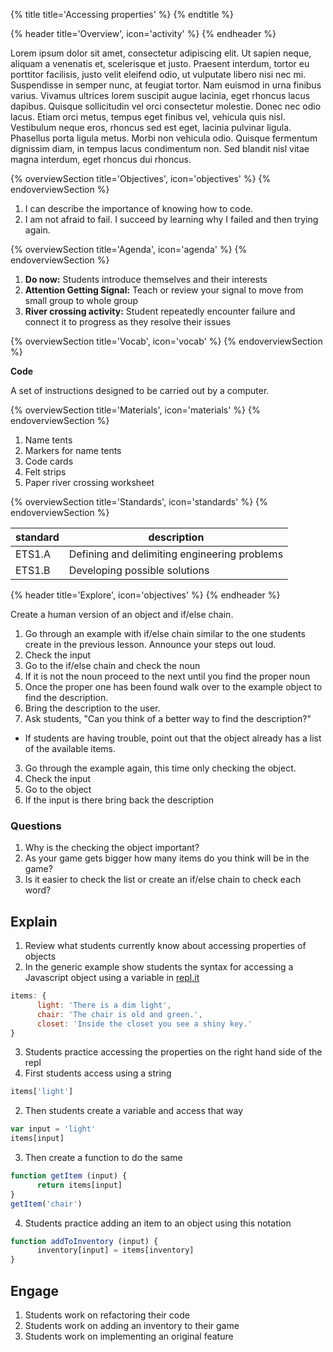 {% title title='Accessing properties' %}
{% endtitle %}

{% header title='Overview', icon='activity' %}
{% endheader %}

Lorem ipsum dolor sit amet, consectetur adipiscing elit. Ut sapien neque, aliquam a venenatis et, scelerisque et justo. Praesent interdum, tortor eu porttitor facilisis, justo velit eleifend odio, ut vulputate libero nisi nec mi. Suspendisse in semper nunc, at feugiat tortor. Nam euismod in urna finibus varius. Vivamus ultrices lorem suscipit augue lacinia, eget rhoncus lacus dapibus. Quisque sollicitudin vel orci consectetur molestie. Donec nec odio lacus. Etiam orci metus, tempus eget finibus vel, vehicula quis nisl. Vestibulum neque eros, rhoncus sed est eget, lacinia pulvinar ligula. Phasellus porta ligula metus. Morbi non vehicula odio. Quisque fermentum dignissim diam, in tempus lacus condimentum non. Sed blandit nisl vitae magna interdum, eget rhoncus dui rhoncus.

{% overviewSection title='Objectives', icon='objectives' %}
{% endoverviewSection %}

1. I can describe the importance of knowing how to code.
2. I am not afraid to fail. I succeed by learning why I failed and then trying again.

{% overviewSection title='Agenda', icon='agenda' %}
{% endoverviewSection %}

1. **Do now:** Students introduce themselves and their interests
2. **Attention Getting Signal:** Teach or review your signal to move from small group to whole group
3. **River crossing activity:** Student repeatedly encounter failure and connect it to progress as they resolve their issues

{% overviewSection title='Vocab', icon='vocab' %}
{% endoverviewSection %}

**Code**

A set of instructions designed to be carried out by a computer.

{% overviewSection title='Materials', icon='materials' %}
{% endoverviewSection %}

1. Name tents
2. Markers for name tents
3. Code cards
4. Felt strips
5. Paper river crossing worksheet

{% overviewSection title='Standards', icon='standards' %}
{% endoverviewSection %}

standard | description
---|---
ETS1.A | Defining and delimiting engineering problems
ETS1.B | Developing possible solutions

{% header title='Explore', icon='objectives' %}
{% endheader %}

Create a human version of an object and if/else chain.  

1. Go through an example with if/else chain similar to the one students create in the previous lesson. Announce your steps out loud.
  1. Check the input
  2. Go to the if/else chain and check the noun
  3. If it is not the noun proceed to the next until you find the proper noun
  4. Once the proper one has been found walk over to the example object to find the description.
  5. Bring the description to the user.
2. Ask students, "Can you think of a better way to find the description?"
  - If students are having trouble, point out that the object already has a list of the available items.
3. Go through the example again, this time only checking the object.
  1. Check the input
  2. Go to the object
  3. If the input is there bring back the description

### Questions
1. Why is the checking the object important?
2. As your game gets bigger how many items do you think will be in the game?
3. Is it easier to check the list or create an if/else chain to check each word?

## Explain
1. Review what students currently know about accessing properties of objects
2. In the generic example show students the syntax for accessing a Javascript object using a variable in [repl.it](repl.it)
```js
items: {
      light: 'There is a dim light',
      chair: 'The chair is old and green.',
      closet: 'Inside the closet you see a shiny key.'
}
```
3. Students practice accessing the properties on the right hand side of the repl
  1. First students access using a string
  ```js
  items['light']
  ```
  2. Then students create a variable and access that way
  ```js
  var input = 'light'
  items[input]
  ```
  3. Then create a function to do the same
  ```js
  function getItem (input) {
        return items[input]
  }
  getItem('chair')
  ```
  4. Students practice adding an item to an object using this notation
  ```js
  function addToInventory (input) {
        inventory[input] = items[inventory]
  }
  ```

## Engage

1. Students work on refactoring their code
2. Students work on adding an inventory to their game
3. Students work on implementing an original feature
